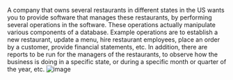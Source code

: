 A company that owns several restaurants in different states in the US wants you to provide software that manages these restaurants, by performing several operations in the software. These operations actually manipulate various components of a database. Example operations are to establish a new restaurant, update a menu, hire restaurant employees, place an order by a customer, provide financial statements, etc. In addition, there are reports to be run for the managers of the restaurants, to observe how the business is doing in a specific state, or during a specific month or quarter of the year, etc. ![image](https://github.com/user-attachments/assets/30d16ab8-756c-4418-b9e1-b5136b5b2ff9)
